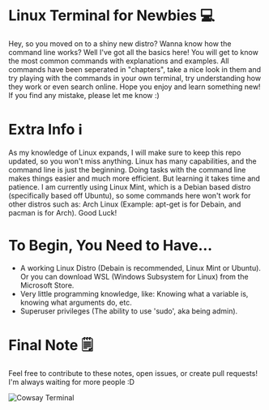 # Linux Terminal for Newbies 💻
Hey, so you moved on to a shiny new distro? Wanna know how the command line works? Well I've got all the basics here! You will get to know the most common commands with explanations and examples. All commands have been seperated in "chapters", take a nice look in them and try playing with the commands in your own terminal, try understanding how they work or even search online. Hope you enjoy and learn something new! If you find any mistake, please let me know :)

# Extra Info ℹ
As my knowledge of Linux expands, I will make sure to keep this repo updated, so you won't miss anything. Linux has many capabilities, and the command line is just the beginning. Doing tasks with the command line makes things easier and much more efficient. But learning it takes time and patience. I am currently using Linux Mint, which is a Debian based distro (specifically based off Ubuntu), so some commands here won't work for other distros such as: Arch Linux (Example: apt-get is for Debain, and pacman is for Arch). Good Luck!

# To Begin, You Need to Have...
- A working Linux Distro (Debain is recommended, Linux Mint or Ubuntu). Or you can download WSL (Windows Subsystem for Linux) from the Microsoft Store.
- Very little programming knowledge, like: Knowing what a variable is, knowing what arguments do, etc.
- Superuser privileges (The ability to use 'sudo', aka being admin).

# Final Note 🗒️
Feel free to contribute to these notes, open issues, or create pull requests! I'm always waiting for more people :D

![Cowsay Terminal](https://user-images.githubusercontent.com/85440857/181916453-18a15e76-b207-4195-9252-537f81466988.png)
